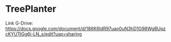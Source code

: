 # TreePlanter

Link G-Drive: https://docs.google.com/document/d/186K6ldR97uao0uN3hD1G98WgBUpzcKYUTtGg6i-LN_s/edit?usp=sharing
